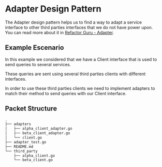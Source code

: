 # Adapter Design Pattern

The Adapter design pattern helps us to find a way to adapt a service interface to other third parties interfaces that we do not have power upon.
You can read more about it in [Refactor Guru - Adapter](https://refactoring.guru/design-patterns/adapter/).

## Example Escenario

In this example we considered that we have a Client interface that is used to send queries to several services.

These queries are sent using several third parties clients with different interfaces.

In order to use these third parties clients we need to implement adapters to match their method to send queries with our Client interface.

## Packet Structure

```bash
.
├── adapters
│   ├── alpha_client_adapter.go
│   ├── beta_client_adapter.go
│   └── client.go
├── adapter_test.go
├── README.md
└── third_party
    ├── alpha_client.go
    └── beta_client.go
```
